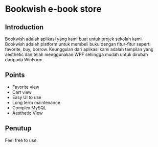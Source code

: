 # Bookwish e-book store

## Introduction

Bookwish adalah aplikasi yang kami buat untuk projek sekolah kami. Bookwish adalah platform untuk membeli buku dengan fitur-fitur seperti favorite, buy, borrow.
Keunggulan dari aplikasi kami adalah tampilan yang aesthetic dan telah menggunakan WPF sehingga mudah untuk dirubah daripada WinForm.

## Points

- Favorite view
- Cart view
- Easy UI to use
- Long term maintenance
- Complex MySQL
- Aesthetic View

## Penutup

Feel free to use.

